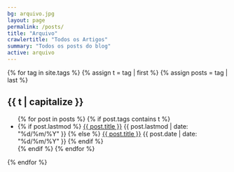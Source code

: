 ```yaml
---
bg: arquivo.jpg
layout: page
permalink: /posts/
title: "Arquivo"
crawlertitle: "Todos os Artigos"
summary: "Todos os posts do blog"
active: arquivo
---
```


{% for tag in site.tags %}
  {% assign t = tag | first %}
  {% assign posts = tag | last %}

  <h2 class="category-key" id="{{ t | downcase }}">{{ t | capitalize }}</h2>

  <ul class="year">
    {% for post in posts %}
      {% if post.tags contains t %}
        <li>
          {% if post.lastmod %}
            <a href="{{ post.url | relative_url}}">{{ post.title }}</a>
            <span class="date">{{ post.lastmod | date: "%d/%m/%Y"  }}</span>
          {% else %}
            <a href="{{ post.url | relative_url}}">{{ post.title }}</a>
            <span class="date">{{ post.date | date: "%d/%m/%Y"  }}</span>
          {% endif %}
        </li>
      {% endif %}
    {% endfor %}
  </ul>

{% endfor %}
